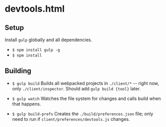 # devtools.html

## Setup

Install `gulp` globally and all dependencies.

* `$ npm install gulp -g`
* `$ npm install`

## Building

* `$ gulp build` Builds all webpacked projects in `./client/*` -- right now, only `./client/inspector`. Should add `gulp build {tool}` later.

* `$ gulp watch` Watches the file system for changes and calls build when that happens.
* `$ gulp build-prefs` Creates the `./build/preferences.json` file; only need to run if `client/preferences/devtools.js` changes.
